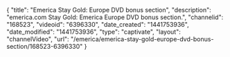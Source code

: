{
    "title": "Emerica Stay Gold: Europe DVD bonus section",
    "description": "emerica.com Stay Gold: Emerica Europe DVD bonus section.",
    "channelid": "168523",
    "videoid": "6396330",
    "date_created": "1441753936",
    "date_modified": "1441753936",
    "type": "captivate",
    "layout": "channelVideo",
    "url": "\/emerica\/emerica-stay-gold-europe-dvd-bonus-section\/168523-6396330"
}